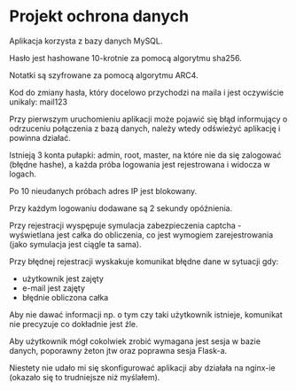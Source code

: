 # Projekt ochrona danych

Aplikacja korzysta z bazy danych MySQL.

Hasło jest hashowane 10-krotnie za pomocą algorytmu sha256.

Notatki są szyfrowane za pomocą algorytmu ARC4.

Kod do zmiany hasła, który docelowo przychodzi na maila i jest oczywiście unikaly: mail123

Przy pierwszym uruchomieniu aplikacji może pojawić się błąd informujący o odrzuceniu połączenia z bazą danych, 
należy wtedy odświeżyć aplikację i powinna działać.

Istnieją 3 konta pułapki: admin, root, master, na które nie da się zalogować (błędne hashe), a każda próba logowania jest
rejestrowana i widocza w logach.

Po 10 nieudanych próbach adres IP jest blokowany.

Przy każdym logowaniu dodawane są 2 sekundy opóźnienia.

Przy rejestracji wyspępuje symulacja zabezpieczenia captcha - wyświetlana jest całka do obliczenia, co jest wymogiem zarejestrowania (jako symulacja jest ciągle ta sama).

Przy błędnej rejestracji wyskakuje komunikat błędne dane w sytuacji gdy: 
- użytkownik jest zajęty
- e-mail jest zajęty
- błędnie obliczona całka

Aby nie dawać informacji np. o tym czy taki użytkownik istnieje, komunikat nie precyzuje co dokładnie jest źle.

Aby użytkownik mógł cokolwiek zrobić wymagana jest sesja w bazie danych, poporawny żeton jtw oraz poprawna sesja Flask-a.

Niestety nie udało mi się skonfigurować aplikacji aby działała na nginx-ie (okazało się to trudniejsze niż myślałem).